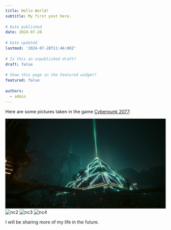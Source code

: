 ```yaml
---
title: Hello World!
subtitle: My first post here.

# Date published
date: 2024-07-28

# Date updated
lastmod: '2024-07-28T11:46:00Z'

# Is this an unpublished draft?
draft: false

# Show this page in the Featured widget?
featured: false

authors:
  - admin
---
```


Here are some pictures taken in the game [Cyberpunk 2077](https://www.cyberpunk.net/us/en/):

<img src="nc1.jpg" alt="nc1" width="800"/>

<img src="nc2.jpg" alt="nc2" width="800"/>

<img src="nc3.jpg" alt="nc3" width="800"/>

<img src="nc4.jpg" alt="nc4" width="800"/>

I will be sharing more of my life in the future.
